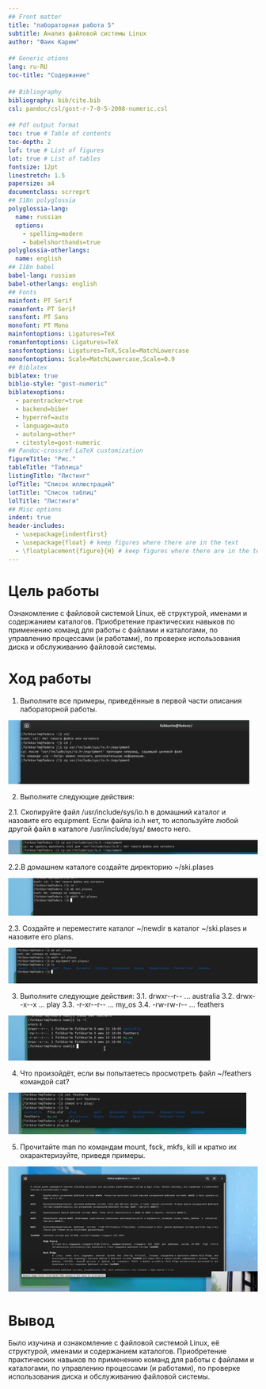 ```yaml
---
## Front matter
title: "лабораторная работа 5"
subtitle: Анализ файловой системы Linux
author: "Фаик Карим"

## Generic otions
lang: ru-RU
toc-title: "Содержание"

## Bibliography
bibliography: bib/cite.bib
csl: pandoc/csl/gost-r-7-0-5-2008-numeric.csl

## Pdf output format
toc: true # Table of contents
toc-depth: 2
lof: true # List of figures
lot: true # List of tables
fontsize: 12pt
linestretch: 1.5
papersize: a4
documentclass: scrreprt
## I18n polyglossia
polyglossia-lang:
  name: russian
  options:
	- spelling=modern
	- babelshorthands=true
polyglossia-otherlangs:
  name: english
## I18n babel
babel-lang: russian
babel-otherlangs: english
## Fonts
mainfont: PT Serif
romanfont: PT Serif
sansfont: PT Sans
monofont: PT Mono
mainfontoptions: Ligatures=TeX
romanfontoptions: Ligatures=TeX
sansfontoptions: Ligatures=TeX,Scale=MatchLowercase
monofontoptions: Scale=MatchLowercase,Scale=0.9
## Biblatex
biblatex: true
biblio-style: "gost-numeric"
biblatexoptions:
  - parentracker=true
  - backend=biber
  - hyperref=auto
  - language=auto
  - autolang=other*
  - citestyle=gost-numeric
## Pandoc-crossref LaTeX customization
figureTitle: "Рис."
tableTitle: "Таблица"
listingTitle: "Листинг"
lofTitle: "Список иллюстраций"
lotTitle: "Список таблиц"
lolTitle: "Листинги"
## Misc options
indent: true
header-includes:
  - \usepackage{indentfirst}
  - \usepackage{float} # keep figures where there are in the text
  - \floatplacement{figure}{H} # keep figures where there are in the text
---
```


# Цель работы

Ознакомление с файловой системой Linux, её структурой, именами и содержанием
каталогов. Приобретение практических навыков по применению команд для работы
с файлами и каталогами, по управлению процессами (и работами), по проверке использования диска и обслуживанию файловой системы.

# Ход работы

1. Выполните все примеры, приведённые в первой части описания лабораторной работы.

![изображение 1](image/image1.png)

2. Выполните следующие действия:

  2.1. Скопируйте файл /usr/include/sys/io.h в домашний каталог и назовите его
  equipment. Если файла io.h нет, то используйте любой другой файл в каталоге
  /usr/include/sys/ вместо него.  

  ![изображение 2.1](image/image2.1.png)

  2.2.В домашнем каталоге создайте директорию ~/ski.plases

  ![изображение 2.2](image/image2.2.png)

  2.3. Создайте и переместите каталог ~/newdir в каталог ~/ski.plases и назовите
  его plans.

  ![изображение 2.3](image/image2.3.png)
  




3. Выполните следующие действия:
  3.1. drwxr--r-- ... australia
  3.2. drwx--x--x ... play
  3.3. -r-xr--r-- ... my_os
  3.4. -rw-rw-r-- ... feathers

  ![изображение 3](image/image3.png)




4. Что произойдёт, если вы попытаетесь просмотреть файл ~/feathers командой
cat?

![изображение 4](image/image4.png)

5. Прочитайте man по командам mount, fsck, mkfs, kill и кратко их охарактеризуйте,
приведя примеры.

![изображение 5](image/image5.png)


# Вывод

Было изучина и ознакомление с файловой системой Linux, её структурой, именами и содержанием
каталогов. Приобретение практических навыков по применению команд для работы
с файлами и каталогами, по управлению процессами (и работами), по проверке использования диска и обслуживанию файловой системы.

